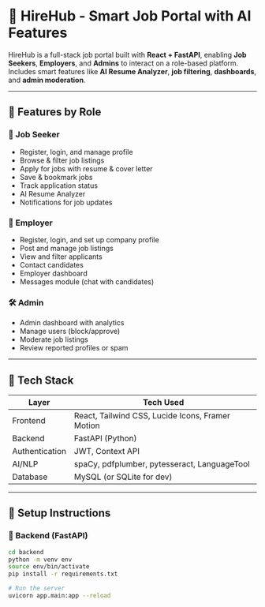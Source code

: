  # 💼 HireHub - Smart Job Portal with AI Features

HireHub is a full-stack job portal built with **React + FastAPI**, enabling **Job Seekers**, **Employers**, and **Admins** to interact on a role-based platform. Includes smart features like **AI Resume Analyzer**, **job filtering**, **dashboards**, and **admin moderation**.

---

## 📌 Features by Role

### 👤 Job Seeker
- Register, login, and manage profile
- Browse & filter job listings
- Apply for jobs with resume & cover letter
- Save & bookmark jobs
- Track application status
- AI Resume Analyzer
- Notifications for job updates

### 🏢 Employer
- Register, login, and set up company profile
- Post and manage job listings
- View and filter applicants
- Contact candidates
- Employer dashboard
- Messages module (chat with candidates)

### 🛠️ Admin
- Admin dashboard with analytics
- Manage users (block/approve)
- Moderate job listings
- Review reported profiles or spam

---

## 🧱 Tech Stack

| Layer         | Tech Used                      |
|---------------|--------------------------------|
| Frontend      | React, Tailwind CSS, Lucide Icons, Framer Motion |
| Backend       | FastAPI (Python)               |
| Authentication| JWT, Context API               |
| AI/NLP        | spaCy, pdfplumber, pytesseract, LanguageTool |
| Database      | MySQL (or SQLite for dev)      |

---

## 🚀 Setup Instructions

### 🔧 Backend (FastAPI)
```bash
cd backend
python -m venv env
source env/bin/activate
pip install -r requirements.txt

# Run the server
uvicorn app.main:app --reload
